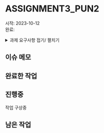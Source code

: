 # ASSIGNMENT3_PUN2

시작: 2023-10-12 </br>
완료: </br>

<details>
<summary>과제 요구사항 접기/ 펼치기</summary>

============ Assignment3_PUN 과제 내용 ============

플랫폼: PC</br>

PUN을 통한 네트워킹(멀티플레이) 구현

- 방목록 확인기능
- 방목록 갱신기능
- 게임시작/종료 (게임내용 없이 시작, 종료만 => 모든플레이어 게임시작 및 종료 동기화)
- 룸프로퍼티 ( 룸이름, 인원표시, 난이도, 플레이중 => [Hard] 방제목 (2/3) 진행중 )
- 플레이어프로퍼티 (준비완료 => 모든플레이어가 준비완료여야 방장이 시작가능)
- 플레이어별로 캐릭터생성, 플레이어 이름표시, Transform 동기화
- 스킬사용(이펙트, 1회성)

=================================================
</details>

## 이슈 메모

## 완료한 작업

## 진행중
작업 구상중

## 남은 작업